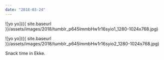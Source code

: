 ```yaml
---
date: "2018-03-24"
---
```


![yo yo]({{ site.baseurl }}/assets/images/2018/tumblr_p645lmmbHw1r16syio1_1280-1024x768.jpg)

![yo yo]({{ site.baseurl }}/assets/images/2018/tumblr_p645lmmbHw1r16syio2_1280-1024x768.jpg)

Snack time in Ekke.
